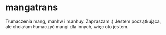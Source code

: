 # mangatrans
Tłumaczenia mang, manhw i manhuy. Zapraszam :)
Jestem początkująca, ale chciałam tłumaczyć mangi dla innych, więc oto jestem.
